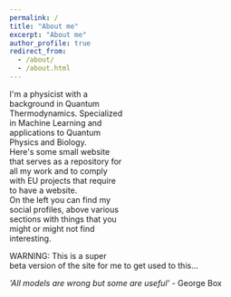 ```yaml
---
permalink: /
title: "About me"
excerpt: "About me"
author_profile: true
redirect_from: 
  - /about/
  - /about.html
---
```


<script src="https://unpkg.com/@lottiefiles/lottie-player@latest/dist/lottie-player.js"></script>
<lottie-player src="https://assets5.lottiefiles.com/packages/lf20_gzu3lnli.json"  background="transparent"  speed="1"  style="width: 300px; height: 300px; float: right;"  loop  autoplay></lottie-player>


I'm a physicist with a background in Quantum Thermodynamics. Specialized in Machine Learning and applications to Quantum Physics and Biology.\
Here's some small website that serves as a repository for all my work and to comply with EU projects that require to have a website.\
On the left you can find my social profiles, above various sections with things that you might or might not find interesting.

WARNING: This is a super beta version of the site for me to get used to this...


*'All models are wrong but some are useful'* - George Box



